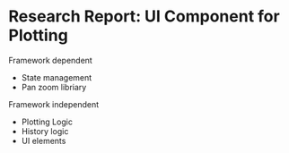 # Research Report: UI Component for Plotting

Framework dependent

- State management
- Pan zoom libriary

Framework independent

- Plotting Logic
- History logic
- UI elements
